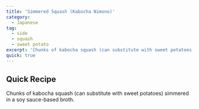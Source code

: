 ```yaml
---
title: 'Simmered Squash (Kabocha Nimono)'
category:
  - Japanese
tag:
  - side
  - squash
  - sweet potato
excerpt: 'Chunks of kabocha squash (can substitute with sweet potatoes) simmered in a soy sauce-based broth.'
quick: true
---
```


## Quick Recipe

Chunks of kabocha squash (can substitute with sweet potatoes) simmered in a soy sauce-based broth.

